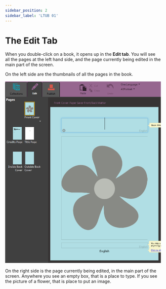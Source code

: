 ```yaml
---
sidebar_position: 2
sidebar_label: 'LTUB 01'
---
```


# The Edit Tab

When you double-click on a book, it opens up in the **Edit tab**. You will see all the pages at the left hand side, and the page currently being edited in the main part of the screen.

On the left side are the thumbnails of all the pages in the book.

![](img/2022-05-13-14-46-06.png)

On the right side is the page currently being edited, in the main part of the screen. Anywhere you see an empty box, that is a place to type. If you see the picture of a flower, that is place to put an image.

